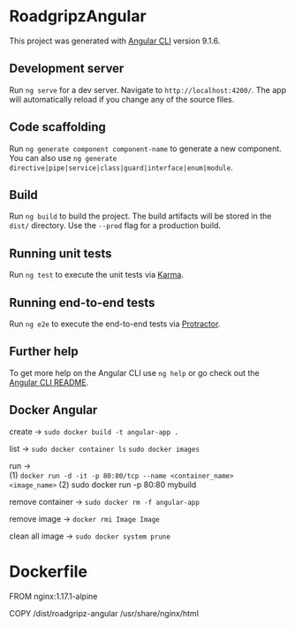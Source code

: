 # RoadgripzAngular

This project was generated with [Angular CLI](https://github.com/angular/angular-cli) version 9.1.6.

## Development server

Run `ng serve` for a dev server. Navigate to `http://localhost:4200/`. The app will automatically reload if you change any of the source files.

## Code scaffolding

Run `ng generate component component-name` to generate a new component. You can also use `ng generate directive|pipe|service|class|guard|interface|enum|module`.

## Build

Run `ng build` to build the project. The build artifacts will be stored in the `dist/` directory. Use the `--prod` flag for a production build.

## Running unit tests

Run `ng test` to execute the unit tests via [Karma](https://karma-runner.github.io).

## Running end-to-end tests

Run `ng e2e` to execute the end-to-end tests via [Protractor](http://www.protractortest.org/).

## Further help

To get more help on the Angular CLI use `ng help` or go check out the [Angular CLI README](https://github.com/angular/angular-cli/blob/master/README.md).

## Docker Angular

create ->   `sudo docker build -t angular-app .`

list ->  `sudo docker container ls`
           `sudo docker images`

run ->  
(1) `docker run -d -it -p 80:80/tcp --name <container_name>   <image_name>`
(2) sudo docker run -p 80:80 mybuild

remove container ->  `sudo docker rm -f angular-app`

remove image -> `docker rmi Image Image`

clean all image ->  `sudo docker system prune`

# Dockerfile
FROM nginx:1.17.1-alpine

COPY /dist/roadgripz-angular /usr/share/nginx/html